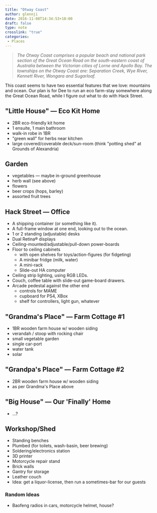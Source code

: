 ```yaml
---
title: "Otway Coast"
author: glennji
date: 2016-11-08T14:34:53+10:00
draft: false
type: note
crosslink: "true"
categories:
 - Places
---
```

<blockquote><em>The Otway Coast comprises a popular beach and national park section of the Great Ocean Road on the south-eastern coast of Australia between the Victorian cities of Lorne and Apollo Bay. The townships on the Otway Coast are: Separation Creek, Wye River, Kennett River, Wongara and Sugarloaf.</em></blockquote>
This coast seems to have two essential features that we love: mountains and ocean.
Our plan is for Dee to run an eco farm-stay somewhere along the Great Ocean Road, while I figure out what to do with Hack Street.
<h2>"Little House" — Eco Kit Home</h2>
<ul>
 	<li>2BR eco-friendly kit home</li>
 	<li>1 ensuite, 1 main bathroom</li>
 	<li>walk-in robe in 1BR</li>
 	<li>"green wall" for herbs near kitchen</li>
 	<li>large covered/coverable deck/sun-room (think "potting shed" at Grounds of Alexandria)</li>
</ul>
<h2>Garden</h2>
<ul>
 	<li>vegetables — maybe in-ground greenhouse</li>
 	<li>herb wall (see above)</li>
 	<li>flowers</li>
 	<li>beer crops (hops, barley)</li>
 	<li>assorted fruit trees</li>
</ul>
<h2>Hack Street — Office</h2>
<ul>
 	<li>A shipping container (or something like it).</li>
 	<li>A full-frame window at one end, looking out to the ocean.</li>
 	<li>1 or 2 standing (adjustable) desks</li>
 	<li>Dual Retina® displays</li>
 	<li>Ceiling-mounted/adjustable/pull-down power-boards</li>
 	<li>Floor to ceiling cabinets
<ul>
 	<li>with open shelves for toys/action-figures (for fidgeting)</li>
 	<li>A minibar fridge (milk, water)</li>
 	<li>A mini-rack</li>
 	<li>Slide-out HA computer</li>
</ul>
</li>
 	<li>Ceiling strip lighting, using RGB LEDs.</li>
 	<li>Couch, coffee table with slide-out game-board drawers.</li>
 	<li>Arcade pedestal against the other end
<ul>
 	<li>controls for MAME</li>
 	<li>cupboard for PS4, XBox</li>
 	<li>shelf for controllers, light gun, whatever</li>
</ul>
</li>
</ul>
<h2>"Grandma's Place" — Farm Cottage #1</h2>
<ul>
 	<li>1BR wooden farm house w/ wooden siding</li>
 	<li>verandah / stoop with rocking chair</li>
 	<li>small vegetable garden</li>
 	<li>single car-port</li>
 	<li>water tank</li>
 	<li>solar</li>
</ul>
<h2>"Grandpa's Place" — Farm Cottage #2</h2>
<ul>
 	<li>2BR wooden farm house w/ wooden siding</li>
 	<li>as per Grandma's Place above</li>
</ul>
<h2>"Big House" — Our 'Finally' Home</h2>
<ul>
 	<li>...?</li>
</ul>
<h2>Workshop/Shed</h2>
<ul>
 	<li>Standing benches</li>
 	<li>Plumbed (for toilets, wash-basin, beer brewing)</li>
 	<li>Soldering/electronics station</li>
 	<li>3D printer</li>
 	<li>Motorcycle repair stand</li>
 	<li>Brick walls</li>
 	<li>Gantry for storage</li>
 	<li>Leather couch</li>
 	<li>Idea: get a liquor-license, then run a sometimes-bar for our guests</li>
</ul>
<h3>Random Ideas</h3>
<ul>
 	<li>Baofeng radios in cars, motorcycle helmet, house?</li>
</ul>
